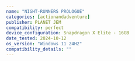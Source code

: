 ```yaml
---
name: "NIGHT-RUNNERS PROLOGUE"
categories: [actionandadventure]
publisher: PLANET JEM
compatibility: perfect
device_configuration: Snapdragon X Elite - 16GB
date_tested: 2024-10-12
os_version: "Windows 11 24H2"
compatibility_details: ""
---
```

